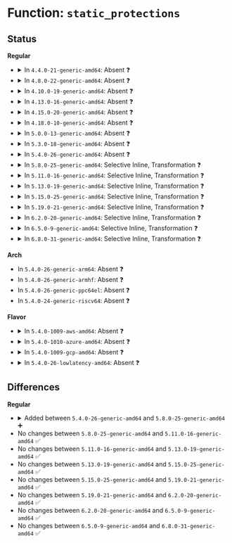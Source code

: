# Function: <code>static_protections</code>

## Status
<b>Regular</b>
<ul>
<li>
<details>
<summary>In <code>4.4.0-21-generic-amd64</code>: Absent ❓</summary>

```json
{
  "name": "static_protections",
  "collision_type": "Unique Static",
  "inline_type": "Full",
  "funcs": [
    {
      "addr": 18446744071579292889,
      "name": "static_protections",
      "external": false,
      "loc": "arch/x86/mm/pageattr.c:251",
      "file": "arch/x86/mm/pageattr.c",
      "inline": "declared, inlined",
      "caller_inline": [
        "arch/x86/mm/pageattr.c:__change_page_attr",
        "arch/x86/mm/pageattr.c:__change_page_attr",
        "arch/x86/mm/pageattr.c:__change_page_attr"
      ],
      "caller_func": []
    }
  ],
  "symbols": []
}
```
</details>
</li>
<li>
<details>
<summary>In <code>4.8.0-22-generic-amd64</code>: Absent ❓</summary>

```json
{
  "name": "static_protections",
  "collision_type": "Unique Static",
  "inline_type": "Full",
  "funcs": [
    {
      "addr": 18446744071579294257,
      "name": "static_protections",
      "external": false,
      "loc": "arch/x86/mm/pageattr.c:257",
      "file": "arch/x86/mm/pageattr.c",
      "inline": "declared, inlined",
      "caller_inline": [
        "arch/x86/mm/pageattr.c:__change_page_attr",
        "arch/x86/mm/pageattr.c:__change_page_attr",
        "arch/x86/mm/pageattr.c:__change_page_attr"
      ],
      "caller_func": []
    }
  ],
  "symbols": []
}
```
</details>
</li>
<li>
<details>
<summary>In <code>4.10.0-19-generic-amd64</code>: Absent ❓</summary>

```json
{
  "name": "static_protections",
  "collision_type": "Unique Static",
  "inline_type": "Full",
  "funcs": [
    {
      "addr": 18446744071579309757,
      "name": "static_protections",
      "external": false,
      "loc": "arch/x86/mm/pageattr.c:257",
      "file": "arch/x86/mm/pageattr.c",
      "inline": "declared, inlined",
      "caller_inline": [
        "arch/x86/mm/pageattr.c:__change_page_attr",
        "arch/x86/mm/pageattr.c:__change_page_attr",
        "arch/x86/mm/pageattr.c:__change_page_attr"
      ],
      "caller_func": []
    }
  ],
  "symbols": []
}
```
</details>
</li>
<li>
<details>
<summary>In <code>4.13.0-16-generic-amd64</code>: Absent ❓</summary>

```json
{
  "name": "static_protections",
  "collision_type": "Unique Static",
  "inline_type": "Full",
  "funcs": [
    {
      "addr": 18446744071579307705,
      "name": "static_protections",
      "external": false,
      "loc": "arch/x86/mm/pageattr.c:277",
      "file": "arch/x86/mm/pageattr.c",
      "inline": "declared, inlined",
      "caller_inline": [
        "arch/x86/mm/pageattr.c:__change_page_attr",
        "arch/x86/mm/pageattr.c:__change_page_attr",
        "arch/x86/mm/pageattr.c:__change_page_attr"
      ],
      "caller_func": []
    }
  ],
  "symbols": []
}
```
</details>
</li>
<li>
<details>
<summary>In <code>4.15.0-20-generic-amd64</code>: Absent ❓</summary>

```json
{
  "name": "static_protections",
  "collision_type": "Unique Static",
  "inline_type": "Full",
  "funcs": [
    {
      "addr": 18446744071579330056,
      "name": "static_protections",
      "external": false,
      "loc": "arch/x86/mm/pageattr.c:277",
      "file": "arch/x86/mm/pageattr.c",
      "inline": "declared, inlined",
      "caller_inline": [
        "arch/x86/mm/pageattr.c:__change_page_attr",
        "arch/x86/mm/pageattr.c:__change_page_attr",
        "arch/x86/mm/pageattr.c:__change_page_attr"
      ],
      "caller_func": []
    }
  ],
  "symbols": []
}
```
</details>
</li>
<li>
<details>
<summary>In <code>4.18.0-10-generic-amd64</code>: Absent ❓</summary>

```json
{
  "name": "static_protections",
  "collision_type": "Unique Static",
  "inline_type": "Full",
  "funcs": [
    {
      "addr": 18446744071579340724,
      "name": "static_protections",
      "external": false,
      "loc": "arch/x86/mm/pageattr.c:295",
      "file": "arch/x86/mm/pageattr.c",
      "inline": "declared, inlined",
      "caller_inline": [
        "arch/x86/mm/pageattr.c:__change_page_attr",
        "arch/x86/mm/pageattr.c:__change_page_attr",
        "arch/x86/mm/pageattr.c:__change_page_attr"
      ],
      "caller_func": []
    }
  ],
  "symbols": []
}
```
</details>
</li>
<li>
<details>
<summary>In <code>5.0.0-13-generic-amd64</code>: Absent ❓</summary>

```json
{
  "name": "static_protections",
  "collision_type": "Unique Static",
  "inline_type": "Full",
  "funcs": [
    {
      "addr": 18446744071579367606,
      "name": "static_protections",
      "external": false,
      "loc": "arch/x86/mm/pageattr.c:516",
      "file": "arch/x86/mm/pageattr.c",
      "inline": "declared, inlined",
      "caller_inline": [
        "arch/x86/mm/pageattr.c:__change_page_attr",
        "arch/x86/mm/pageattr.c:__change_page_attr",
        "arch/x86/mm/pageattr.c:__change_page_attr",
        "arch/x86/mm/pageattr.c:__change_page_attr"
      ],
      "caller_func": []
    }
  ],
  "symbols": []
}
```
</details>
</li>
<li>
<details>
<summary>In <code>5.3.0-18-generic-amd64</code>: Absent ❓</summary>

```json
{
  "name": "static_protections",
  "collision_type": "Unique Static",
  "inline_type": "Full",
  "funcs": [
    {
      "addr": 18446744071579382446,
      "name": "static_protections",
      "external": false,
      "loc": "arch/x86/mm/pageattr.c:517",
      "file": "arch/x86/mm/pageattr.c",
      "inline": "declared, inlined",
      "caller_inline": [
        "arch/x86/mm/pageattr.c:__change_page_attr",
        "arch/x86/mm/pageattr.c:__change_page_attr",
        "arch/x86/mm/pageattr.c:__change_page_attr",
        "arch/x86/mm/pageattr.c:__split_large_page"
      ],
      "caller_func": []
    }
  ],
  "symbols": []
}
```
</details>
</li>
<li>
<details>
<summary>In <code>5.4.0-26-generic-amd64</code>: Absent ❓</summary>

```json
{
  "name": "static_protections",
  "collision_type": "Unique Static",
  "inline_type": "Full",
  "funcs": [
    {
      "addr": 18446744071579386750,
      "name": "static_protections",
      "external": false,
      "loc": "arch/x86/mm/pageattr.c:517",
      "file": "arch/x86/mm/pageattr.c",
      "inline": "declared, inlined",
      "caller_inline": [
        "arch/x86/mm/pageattr.c:__change_page_attr",
        "arch/x86/mm/pageattr.c:__change_page_attr",
        "arch/x86/mm/pageattr.c:__change_page_attr",
        "arch/x86/mm/pageattr.c:__split_large_page"
      ],
      "caller_func": []
    }
  ],
  "symbols": []
}
```
</details>
</li>
<li>
<details>
<summary>In <code>5.8.0-25-generic-amd64</code>: Selective Inline, Transformation ❓</summary>

```c
pgprot_t static_protections(pgprot_t prot, long unsigned int start, long unsigned int pfn, long unsigned int npg, long unsigned int lpsize, int warnlvl)
```

```json
{
  "name": "static_protections",
  "collision_type": "Unique Static",
  "inline_type": "Selective",
  "funcs": [
    {
      "addr": 18446744071579426254,
      "name": "static_protections",
      "external": false,
      "loc": "arch/x86/mm/pat/set_memory.c:526",
      "file": "arch/x86/mm/pat/set_memory.c",
      "inline": "declared, inlined",
      "caller_inline": [
        "arch/x86/mm/pat/set_memory.c:__should_split_large_page"
      ],
      "caller_func": [
        "arch/x86/mm/pat/set_memory.c:__change_page_attr",
        "arch/x86/mm/pat/set_memory.c:__split_large_page",
        "arch/x86/mm/pat/set_memory.c:__should_split_large_page"
      ]
    }
  ],
  "symbols": [
    {
      "addr": 18446744071579424160,
      "name": "static_protections",
      "section": ".text",
      "bind": "STB_LOCAL",
      "size": 433
    },
    {
      "addr": 18446744071579432429,
      "name": "static_protections.cold",
      "section": ".text",
      "bind": "STB_LOCAL",
      "size": 184
    }
  ]
}
```
</details>
</li>
<li>
<details>
<summary>In <code>5.11.0-16-generic-amd64</code>: Selective Inline, Transformation ❓</summary>

```c
pgprot_t static_protections(pgprot_t prot, long unsigned int start, long unsigned int pfn, long unsigned int npg, long unsigned int lpsize, int warnlvl)
```

```json
{
  "name": "static_protections",
  "collision_type": "Unique Static",
  "inline_type": "Selective",
  "funcs": [
    {
      "addr": 18446744071579425950,
      "name": "static_protections",
      "external": false,
      "loc": "arch/x86/mm/pat/set_memory.c:526",
      "file": "arch/x86/mm/pat/set_memory.c",
      "inline": "declared, inlined",
      "caller_inline": [
        "arch/x86/mm/pat/set_memory.c:__should_split_large_page"
      ],
      "caller_func": [
        "arch/x86/mm/pat/set_memory.c:__change_page_attr",
        "arch/x86/mm/pat/set_memory.c:__split_large_page",
        "arch/x86/mm/pat/set_memory.c:__should_split_large_page"
      ]
    }
  ],
  "symbols": [
    {
      "addr": 18446744071579423856,
      "name": "static_protections",
      "section": ".text",
      "bind": "STB_LOCAL",
      "size": 433
    },
    {
      "addr": 18446744071591270365,
      "name": "static_protections.cold",
      "section": ".text",
      "bind": "STB_LOCAL",
      "size": 184
    }
  ]
}
```
</details>
</li>
<li>
<details>
<summary>In <code>5.13.0-19-generic-amd64</code>: Selective Inline, Transformation ❓</summary>

```c
pgprot_t static_protections(pgprot_t prot, long unsigned int start, long unsigned int pfn, long unsigned int npg, long unsigned int lpsize, int warnlvl)
```

```json
{
  "name": "static_protections",
  "collision_type": "Unique Static",
  "inline_type": "Selective",
  "funcs": [
    {
      "addr": 18446744071579428997,
      "name": "static_protections",
      "external": false,
      "loc": "arch/x86/mm/pat/set_memory.c:534",
      "file": "arch/x86/mm/pat/set_memory.c",
      "inline": "declared, inlined",
      "caller_inline": [
        "arch/x86/mm/pat/set_memory.c:__should_split_large_page"
      ],
      "caller_func": [
        "arch/x86/mm/pat/set_memory.c:__change_page_attr",
        "arch/x86/mm/pat/set_memory.c:__split_large_page",
        "arch/x86/mm/pat/set_memory.c:__should_split_large_page"
      ]
    }
  ],
  "symbols": [
    {
      "addr": 18446744071579426864,
      "name": "static_protections",
      "section": ".text",
      "bind": "STB_LOCAL",
      "size": 434
    },
    {
      "addr": 18446744071591213125,
      "name": "static_protections.cold",
      "section": ".text",
      "bind": "STB_LOCAL",
      "size": 184
    }
  ]
}
```
</details>
</li>
<li>
<details>
<summary>In <code>5.15.0-25-generic-amd64</code>: Selective Inline, Transformation ❓</summary>

```c
pgprot_t static_protections(pgprot_t prot, long unsigned int start, long unsigned int pfn, long unsigned int npg, long unsigned int lpsize, int warnlvl)
```

```json
{
  "name": "static_protections",
  "collision_type": "Unique Static",
  "inline_type": "Selective",
  "funcs": [
    {
      "addr": 18446744071579493225,
      "name": "static_protections",
      "external": false,
      "loc": "arch/x86/mm/pat/set_memory.c:534",
      "file": "arch/x86/mm/pat/set_memory.c",
      "inline": "declared, inlined",
      "caller_inline": [
        "arch/x86/mm/pat/set_memory.c:__should_split_large_page"
      ],
      "caller_func": [
        "arch/x86/mm/pat/set_memory.c:__change_page_attr",
        "arch/x86/mm/pat/set_memory.c:__split_large_page",
        "arch/x86/mm/pat/set_memory.c:__should_split_large_page"
      ]
    }
  ],
  "symbols": [
    {
      "addr": 18446744071579490768,
      "name": "static_protections",
      "section": ".text",
      "bind": "STB_LOCAL",
      "size": 779
    },
    {
      "addr": 18446744071592088403,
      "name": "static_protections.cold",
      "section": ".text",
      "bind": "STB_LOCAL",
      "size": 36
    }
  ]
}
```
</details>
</li>
<li>
<details>
<summary>In <code>5.19.0-21-generic-amd64</code>: Selective Inline, Transformation ❓</summary>

```c
pgprot_t static_protections(pgprot_t prot, long unsigned int start, long unsigned int pfn, long unsigned int npg, long unsigned int lpsize, int warnlvl)
```

```json
{
  "name": "static_protections",
  "collision_type": "Unique Static",
  "inline_type": "Selective",
  "funcs": [
    {
      "addr": 18446744071579573450,
      "name": "static_protections",
      "external": false,
      "loc": "arch/x86/mm/pat/set_memory.c:537",
      "file": "arch/x86/mm/pat/set_memory.c",
      "inline": "declared, inlined",
      "caller_inline": [
        "arch/x86/mm/pat/set_memory.c:__should_split_large_page"
      ],
      "caller_func": [
        "arch/x86/mm/pat/set_memory.c:__change_page_attr",
        "arch/x86/mm/pat/set_memory.c:__split_large_page",
        "arch/x86/mm/pat/set_memory.c:__should_split_large_page"
      ]
    }
  ],
  "symbols": [
    {
      "addr": 18446744071579570896,
      "name": "static_protections",
      "section": ".text",
      "bind": "STB_LOCAL",
      "size": 818
    },
    {
      "addr": 18446744071593855294,
      "name": "static_protections.cold",
      "section": ".text",
      "bind": "STB_LOCAL",
      "size": 44
    }
  ]
}
```
</details>
</li>
<li>
<details>
<summary>In <code>6.2.0-20-generic-amd64</code>: Selective Inline, Transformation ❓</summary>

```c
pgprot_t static_protections(pgprot_t prot, long unsigned int start, long unsigned int pfn, long unsigned int npg, long unsigned int lpsize, int warnlvl)
```

```json
{
  "name": "static_protections",
  "collision_type": "Unique Static",
  "inline_type": "Selective",
  "funcs": [
    {
      "addr": 18446744071579681863,
      "name": "static_protections",
      "external": false,
      "loc": "arch/x86/mm/pat/set_memory.c:572",
      "file": "arch/x86/mm/pat/set_memory.c",
      "inline": "declared, inlined",
      "caller_inline": [
        "arch/x86/mm/pat/set_memory.c:__should_split_large_page"
      ],
      "caller_func": [
        "arch/x86/mm/pat/set_memory.c:__change_page_attr",
        "arch/x86/mm/pat/set_memory.c:__split_large_page",
        "arch/x86/mm/pat/set_memory.c:__should_split_large_page"
      ]
    }
  ],
  "symbols": [
    {
      "addr": 18446744071579679264,
      "name": "static_protections",
      "section": ".text",
      "bind": "STB_LOCAL",
      "size": 799
    },
    {
      "addr": 18446744071595969980,
      "name": "static_protections.cold",
      "section": ".text",
      "bind": "STB_LOCAL",
      "size": 44
    }
  ]
}
```
</details>
</li>
<li>
<details>
<summary>In <code>6.5.0-9-generic-amd64</code>: Selective Inline, Transformation ❓</summary>

```c
pgprot_t static_protections(pgprot_t prot, long unsigned int start, long unsigned int pfn, long unsigned int npg, long unsigned int lpsize, int warnlvl)
```

```json
{
  "name": "static_protections",
  "collision_type": "Unique Static",
  "inline_type": "Selective",
  "funcs": [
    {
      "addr": 18446744071579695722,
      "name": "static_protections",
      "external": false,
      "loc": "arch/x86/mm/pat/set_memory.c:573",
      "file": "arch/x86/mm/pat/set_memory.c",
      "inline": "declared, inlined",
      "caller_inline": [
        "arch/x86/mm/pat/set_memory.c:__should_split_large_page"
      ],
      "caller_func": [
        "arch/x86/mm/pat/set_memory.c:__change_page_attr",
        "arch/x86/mm/pat/set_memory.c:__split_large_page",
        "arch/x86/mm/pat/set_memory.c:__should_split_large_page"
      ]
    }
  ],
  "symbols": [
    {
      "addr": 18446744071579693120,
      "name": "static_protections",
      "section": ".text",
      "bind": "STB_LOCAL",
      "size": 817
    },
    {
      "addr": 18446744071596487570,
      "name": "static_protections.cold",
      "section": ".text",
      "bind": "STB_LOCAL",
      "size": 44
    }
  ]
}
```
</details>
</li>
<li>
<details>
<summary>In <code>6.8.0-31-generic-amd64</code>: Selective Inline, Transformation ❓</summary>

```c
pgprot_t static_protections(pgprot_t prot, long unsigned int start, long unsigned int pfn, long unsigned int npg, long unsigned int lpsize, int warnlvl)
```

```json
{
  "name": "static_protections",
  "collision_type": "Unique Static",
  "inline_type": "Selective",
  "funcs": [
    {
      "addr": 18446744071579730250,
      "name": "static_protections",
      "external": false,
      "loc": "arch/x86/mm/pat/set_memory.c:573",
      "file": "arch/x86/mm/pat/set_memory.c",
      "inline": "declared, inlined",
      "caller_inline": [
        "arch/x86/mm/pat/set_memory.c:__should_split_large_page"
      ],
      "caller_func": [
        "arch/x86/mm/pat/set_memory.c:__change_page_attr",
        "arch/x86/mm/pat/set_memory.c:__split_large_page",
        "arch/x86/mm/pat/set_memory.c:__should_split_large_page"
      ]
    }
  ],
  "symbols": [
    {
      "addr": 18446744071579727648,
      "name": "static_protections",
      "section": ".text",
      "bind": "STB_LOCAL",
      "size": 817
    },
    {
      "addr": 18446744071597384192,
      "name": "static_protections.cold",
      "section": ".text",
      "bind": "STB_LOCAL",
      "size": 44
    }
  ]
}
```
</details>
</li>
</ul>
<b>Arch</b>
<ul>
<li>
In <code>5.4.0-26-generic-arm64</code>: Absent ❓
</li>
<li>
In <code>5.4.0-26-generic-armhf</code>: Absent ❓
</li>
<li>
In <code>5.4.0-26-generic-ppc64el</code>: Absent ❓
</li>
<li>
In <code>5.4.0-24-generic-riscv64</code>: Absent ❓
</li>
</ul>
<b>Flavor</b>
<ul>
<li>
<details>
<summary>In <code>5.4.0-1009-aws-amd64</code>: Absent ❓</summary>

```json
{
  "name": "static_protections",
  "collision_type": "Unique Static",
  "inline_type": "Full",
  "funcs": [
    {
      "addr": 18446744071579382654,
      "name": "static_protections",
      "external": false,
      "loc": "arch/x86/mm/pageattr.c:517",
      "file": "arch/x86/mm/pageattr.c",
      "inline": "declared, inlined",
      "caller_inline": [
        "arch/x86/mm/pageattr.c:__change_page_attr",
        "arch/x86/mm/pageattr.c:__change_page_attr",
        "arch/x86/mm/pageattr.c:__change_page_attr",
        "arch/x86/mm/pageattr.c:__split_large_page"
      ],
      "caller_func": []
    }
  ],
  "symbols": []
}
```
</details>
</li>
<li>
<details>
<summary>In <code>5.4.0-1010-azure-amd64</code>: Absent ❓</summary>

```json
{
  "name": "static_protections",
  "collision_type": "Unique Static",
  "inline_type": "Full",
  "funcs": [
    {
      "addr": 18446744071579311607,
      "name": "static_protections",
      "external": false,
      "loc": "arch/x86/mm/pageattr.c:517",
      "file": "arch/x86/mm/pageattr.c",
      "inline": "declared, inlined",
      "caller_inline": [
        "arch/x86/mm/pageattr.c:__change_page_attr_set_clr",
        "arch/x86/mm/pageattr.c:__change_page_attr_set_clr",
        "arch/x86/mm/pageattr.c:__change_page_attr_set_clr",
        "arch/x86/mm/pageattr.c:__change_page_attr_set_clr"
      ],
      "caller_func": []
    }
  ],
  "symbols": []
}
```
</details>
</li>
<li>
<details>
<summary>In <code>5.4.0-1009-gcp-amd64</code>: Absent ❓</summary>

```json
{
  "name": "static_protections",
  "collision_type": "Unique Static",
  "inline_type": "Full",
  "funcs": [
    {
      "addr": 18446744071579382574,
      "name": "static_protections",
      "external": false,
      "loc": "arch/x86/mm/pageattr.c:517",
      "file": "arch/x86/mm/pageattr.c",
      "inline": "declared, inlined",
      "caller_inline": [
        "arch/x86/mm/pageattr.c:__change_page_attr",
        "arch/x86/mm/pageattr.c:__change_page_attr",
        "arch/x86/mm/pageattr.c:__change_page_attr",
        "arch/x86/mm/pageattr.c:__split_large_page"
      ],
      "caller_func": []
    }
  ],
  "symbols": []
}
```
</details>
</li>
<li>
<details>
<summary>In <code>5.4.0-26-lowlatency-amd64</code>: Absent ❓</summary>

```json
{
  "name": "static_protections",
  "collision_type": "Unique Static",
  "inline_type": "Full",
  "funcs": [
    {
      "addr": 18446744071579391364,
      "name": "static_protections",
      "external": false,
      "loc": "arch/x86/mm/pageattr.c:517",
      "file": "arch/x86/mm/pageattr.c",
      "inline": "declared, inlined",
      "caller_inline": [
        "arch/x86/mm/pageattr.c:__change_page_attr",
        "arch/x86/mm/pageattr.c:__change_page_attr",
        "arch/x86/mm/pageattr.c:__change_page_attr",
        "arch/x86/mm/pageattr.c:__split_large_page"
      ],
      "caller_func": []
    }
  ],
  "symbols": []
}
```
</details>
</li>
</ul>

## Differences
<b>Regular</b>
<ul>
<li>
<details>
<summary>Added between <code>5.4.0-26-generic-amd64</code> and <code>5.8.0-25-generic-amd64</code> ➕</summary>

```c
pgprot_t static_protections(pgprot_t prot, long unsigned int start, long unsigned int pfn, long unsigned int npg, long unsigned int lpsize, int warnlvl)
```
</details>
</li>
<li>
No changes between <code>5.8.0-25-generic-amd64</code> and <code>5.11.0-16-generic-amd64</code> ✅
</li>
<li>
No changes between <code>5.11.0-16-generic-amd64</code> and <code>5.13.0-19-generic-amd64</code> ✅
</li>
<li>
No changes between <code>5.13.0-19-generic-amd64</code> and <code>5.15.0-25-generic-amd64</code> ✅
</li>
<li>
No changes between <code>5.15.0-25-generic-amd64</code> and <code>5.19.0-21-generic-amd64</code> ✅
</li>
<li>
No changes between <code>5.19.0-21-generic-amd64</code> and <code>6.2.0-20-generic-amd64</code> ✅
</li>
<li>
No changes between <code>6.2.0-20-generic-amd64</code> and <code>6.5.0-9-generic-amd64</code> ✅
</li>
<li>
No changes between <code>6.5.0-9-generic-amd64</code> and <code>6.8.0-31-generic-amd64</code> ✅
</li>
</ul>
